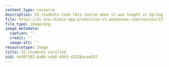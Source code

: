 ```yaml
---
content_type: resource
description: 32 students took this course when it was taught in Spring 2016.
file: https://ol-ocw-studio-app-production.s3.amazonaws.com/courses/15-270-ethical-practice-leading-through-professionalism-social-responsibility-and-system-design-spring-2016/4e48f3826a0bada644b3d2128acaa557_32.png
file_type: image/png
image_metadata:
  caption: ''
  credit: ''
  image-alt: ''
resourcetype: Image
title: 32 students enrolled
uid: 4e48f382-6a0b-ada6-44b3-d2128acaa557
---
```

